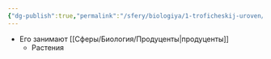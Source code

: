 ```yaml
---
{"dg-publish":true,"permalink":"/sfery/biologiya/1-troficheskij-uroven/","tags":["Экология"]}
---
```


- Его занимают [[Сферы/Биология/Продуценты\|продуценты]]
	- Растения 